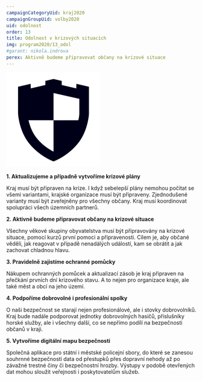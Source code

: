 ```yaml
---
campaignCategoryUid: kraj2020
campaignGroupUid: volby2020
uid: odolnost
order: 13
title: Odolnost v krizových situacích
img: program2020/13_odol
#garant: nikola.indrova
perex: Aktivně budeme připravovat občany na krizové situace
---
```


![](/assets/img/program2020/13_ochrana.png)

**1.  Aktualizujeme a případně vytvoříme krizové plány**
    
Kraj musí být připraven na krize. I když sebelepší plány nemohou počítat se všemi variantami, krajské organizace musí být připraveny. Zjednodušené varianty musí být zveřejněny pro všechny občany. Kraj musí koordinovat spolupráci všech územních partnerů.
    
**2.  Aktivně budeme připravovat občany na krizové situace**
    
Všechny věkové skupiny obyvatelstva musí být připravovány na krizové situace, pomocí kurzů první pomoci a připravenosti. Cílem je, aby občané věděli, jak reagovat v případě nenadálých událostí, kam se obrátit a jak zachovat chladnou hlavu.
    
**3.  Pravidelně zajistíme ochranné pomůcky**
    
Nákupem ochranných pomůcek a aktualizací zásob je kraj připraven na přečkání prvních dní krizového stavu. A to nejen pro organizace kraje, ale také měst a obcí na jeho území.
    
**4.  Podpoříme dobrovolné i profesionální spolky**
    
O naši bezpečnost se starají nejen profesionálové, ale i stovky dobrovolníků. Kraj bude nadále podporovat jednotky dobrovolných hasičů, příslušníky horské služby, ale i všechny další, co se nepřímo podílí na bezpečnosti občanů v kraji.
    
**5.  Vytvoříme digitální mapu bezpečnosti**
    
Společná aplikace pro státní i městské policejní sbory, do které se zanesou souhrnné bezpečností data od přestupků přes dopravní nehody až po závažné trestné činy či bezpečnostní hrozby. Výstupy v podobě otevřených dat mohou sloužit veřejnosti i poskytovatelům služeb.
